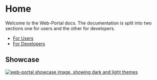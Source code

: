 # Home
Welcome to the Web-Portal docs. The documentation is split into two sections one for users and the other for developers.

- [For Users](users/index.md)
- [For Developers](developers/index.md)

## Showcase
[![web-portal showcase image, showing dark and light themes](/assets/portal-view.png)](assets/portal-view.png)
